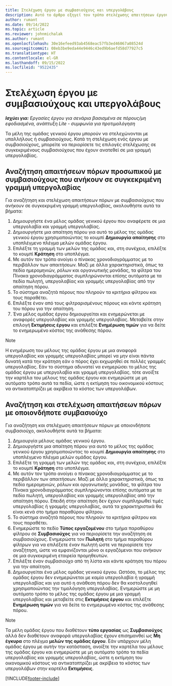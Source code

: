 ```yaml
---
title: Στελέχωση έργου με συμβασιούχους και υπεργολάβους
description: Αυτό το άρθρο εξηγεί τον τρόπο στελέχωσης απαιτήσεων έργου χρησιμοποιώντας συμβασιούχους ή υπεργολάβους στο Microsoft Dynamics 365 Project Operations.
author: rumant
ms.date: 09/14/2022
ms.topic: article
ms.reviewer: johnmichalak
ms.author: rumant
ms.openlocfilehash: 30e16efeed93ab4568eac57fb3ed46067a08524d
ms.sourcegitcommit: 08eb3be9eda44e9446c43ed9b6aefd58d77927c5
ms.translationtype: HT
ms.contentlocale: el-GR
ms.lasthandoff: 09/15/2022
ms.locfileid: "9522435"
---
```

# <a name="staffing-a-project-with-contract-workers-and-subcontracted-capacity"></a>Στελέχωση έργου με συμβασιούχους και υπεργολάβους

_**Ισχύει για:** Εργασίες έργου για σενάρια βασισμένα σε πόρους/μη εφοδιασμένα, ανάπτυξη Lite - συμφωνία για προτιμολόγηση_

Τα μέλη της ομάδας γενικού έργου μπορούν να στελεχώνονται με υπαλλήλους ή συμβασιούχους. Κατά τη στελέχωση ενός έργου με συμβασιούχους, μπορείτε να περιορίσετε τις επιλογές στελέχωσης σε συγκεκριμένους συμβασιούχους που έχουν ανατεθεί σε μια γραμμή υπεργολαβίας. 

## <a name="search-for-staff-resource-requirements-with-contract-workers-that-belong-to-a-specific-subcontract-line"></a>Αναζήτηση απαιτήσεων πόρων προσωπικού με συμβασιούχους που ανήκουν σε συγκεκριμένη γραμμή υπεργολαβίας

Για αναζήτηση και στελέχωση απαιτήσεων πόρων με συμβασιούχους που ανήκουν σε συγκεκριμένη γραμμή υπεργολαβίας, ακολουθήστε αυτά τα βήματα:

1. Δημιουργήστε ένα μέλος ομάδας γενικού έργου που αναφέρετε σε μια υπεργολαβία και γραμμή υπεργολαβίας.
2. Δημιουργήστε μια απαίτηση πόρου για αυτό το μέλος της ομάδας γενικού έργου χρησιμοποιώντας το κουμπί **Δημιουργία απαίτησης** στο υποπλέγμενο πλέγμα μελών ομάδας έργου.
3. Επιλέξτε τη γραμμή των μελών της ομάδας και, στη συνέχεια, επιλέξτε το κουμπί **Κράτηση** στο υποπλέγμα. 
4. Με αυτόν τον τρόπο ανοίγει ο πίνακας χρονοδιαγράμματος με το περιβάλλον των απαιτήσεων. Μαζί με άλλα χαρακτηριστικά, όπως τα πεδία ημερομηνιών, ρόλων και οργανωτικής μονάδας, τα φίλτρα του Πίνακα χρονοδιαγράμματος συμπληρώνονται επίσης αυτόματα με τα πεδία πωλητή, υπεργολαβίας και γραμμής υπεργολαβίας από την απαίτηση πόρου.
5. Το σύστημα αναζητά πόρους που πληρούν τα κριτήρια φίλτρου και τους παραθέτει. 
6. Επιλέξτε έναν από τους φιλτραρισμένους πόρους και κάντε κράτηση του πόρου για την απαίτηση. 
7. Ένα μέλος ομάδας έργου δημιουργείται και ενημερώνεται με αναφορές υπεργολαβίας και γραμμής υπεργολαβίας. Μεταβείτε στην επιλογή **Εκτιμήσεις έργου** και επιλέξτε **Ενημέρωση τιμών** για να δείτε το ενημερωμένο κόστος της ανάθεσης πόρου. 

> [!NOTE]
> Η ενημέρωση του μέλους της ομάδας έργου με μια αναφορά υπεργολαβίας και γραμμής υπεργολαβίας μπορεί να μην είναι πάντα δυνατή κατά την κράτηση εάν ο πόρος έχει εκχωρηθεί σε πολλές γραμμές υπεργολαβίας. Εάν το σύστημα αδυνατεί να ενημερώσει το μέλος της ομάδας έργου με υπεργολαβία και γραμμή υπεργολαβίας. τότε ανοίξτε την καρτέλα του μέλους της ομάδας έργου και ενημερώστε με μη αυτόματο τρόπο αυτά τα πεδία, ώστε η εκτίμηση του οικονομικού κόστους να αντικατοπτρίζει με ακρίβεια το κόστος των υπεργολάβων.

## <a name="search-for-and-staff-resource-requirements-with-any-contract-worker"></a>Αναζήτηση και στελέχωση απαιτήσεων πόρων με οποιονδήποτε συμβασιούχο

Για αναζήτηση και στελέχωση απαιτήσεων πόρων με οποιονδήποτε συμβασιούχο, ακολουθήστε αυτά τα βήματα:

1. Δημιουργία μέλους ομάδας γενικού έργου.
2. Δημιουργήστε μια απαίτηση πόρου για αυτό το μέλος της ομάδας γενικού έργου χρησιμοποιώντας το κουμπί **Δημιουργία απαίτησης** στο υποπλέγμενο πλέγμα μελών ομάδας έργου.
3. Επιλέξτε τη γραμμή των μελών της ομάδας και, στη συνέχεια, επιλέξτε το κουμπί **Κράτηση** στο υποπλέγμα. 
4. Με αυτόν τον τρόπο ανοίγει ο πίνακας χρονοδιαγράμματος με το περιβάλλον των απαιτήσεων. Μαζί με άλλα χαρακτηριστικά, όπως τα πεδία ημερομηνιών, ρόλων και οργανωτικής μονάδας, τα φίλτρα του Πίνακα χρονοδιαγράμματος συμπληρώνονται επίσης αυτόματα με τα πεδία πωλητή, υπεργολαβίας και γραμμής υπεργολαβίας από την απαίτηση πόρου. Επειδή στην απαίτηση δεν έχουν συμπληρωθεί τιμές υπεργολαβίας ή γραμμής υπεργολαβίας, αυτά τα χαρακτηριστικά θα είναι κενά στο τμήμα παραθύρου φίλτρου.
5. Το σύστημα αναζητά πόρους που πληρούν τα κριτήρια φίλτρου και τους παραθέτει.
6. Ενημερώστε το πεδίο **Τύπος εργαζομένου** στο τμήμα παραθύρου φίλτρου σε **Συμβασιούχος** για να περιορίσετε την αναζήτηση σε συμβασιούχους. Ενημερώστε τον **Πωλητή** στο τμήμα παραθύρου φίλτρων για να επιλέξετε έναν πωλητή ώστε να περιορίσετε την αναζήτηση, ώστε να εμφανίζονται μόνο οι εργαζόμενοι που ανήκουν σε μια συγκεκριμένη εταιρεία προμηθευτών.
7. Επιλέξτε έναν συμβασιούχο από τη λίστα και κάντε κράτηση του πόρου για την απαίτηση.
8. Δημιουργείται ένα μέλος ομάδας γενικού έργου. Ωστόσο, το μέλος της ομάδας έργου δεν ενημερώνεται με καμία υπεργολαβία ή γραμμή υπεργολαβίας και για αυτό η ανάθεση πόρου δεν θα κοστολογηθεί χρησιμοποιώντας την τιμολόγηση υπεργολαβίας. Ενημερώστε με μη αυτόματο τρόπο το μέλος της ομάδας έργου με μια γραμμή υπεργολαβίας και μεταβείτε στις **Εκτιμήσεις έργου** και επιλέξτε **Ενημέρωση τιμών** για να δείτε το ενημερωμένο κόστος της ανάθεσης πόρου.

> [!NOTE]
> Τα μέλη ομάδας έργου που διαθέτουν **τύπο εργασίας** ως **Συμβασιούχος** αλλά δεν διαθέτουν αναφορά υπεργολαβίας έχουν επισημανθεί ως **Μη έγκυρα** στο πλέγμα **μελών της ομάδας έργου**. Εάν υπάρχουν μέλη ομάδας έργου με αυτήν την κατάσταση, ανοίξτε την καρτέλα του μέλους της ομάδας έργου και ενημερώστε με μη αυτόματο τρόπο τα πεδία υπεργολαβίας και γραμμής υπεργολαβίας, ώστε η εκτίμηση του οικονομικού κόστους να αντικατοπτρίζει με ακρίβεια το κόστος των υπεργολάβων στην καρτέλα **Εκτιμήσεις**. 


[!INCLUDE[footer-include](../../includes/footer-banner.md)]
